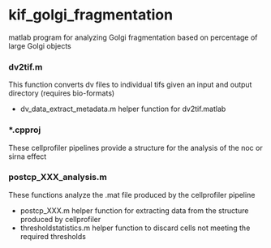 # kif_golgi_fragmentation
matlab program for analyzing Golgi fragmentation based on percentage of large Golgi objects

### dv2tif.m
This function converts dv files to individual tifs given an input and output directory (requires bio-formats)
+ dv_data_extract_metadata.m helper function for dv2tif.matlab

### *.cpproj
These cellprofiler pipelines provide a structure for the analysis of the noc or sirna effect

### postcp_XXX_analysis.m 
These functions analyze the .mat file produced by the cellprofiler pipeline
+ postcp_XXX.m helper function for extracting data from the structure produced by cellprofiler
+ thresholdstatistics.m helper function to discard cells not meeting the required thresholds